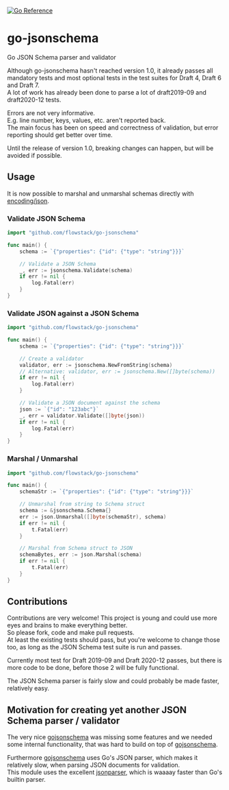 [![Go Reference](https://pkg.go.dev/badge/github.com/flowstack/go-jsonschema.svg)](https://pkg.go.dev/github.com/flowstack/go-jsonschema)

# go-jsonschema
Go JSON Schema parser and validator

Although go-jsonschema hasn't reached version 1.0, it already passes all mandatory tests and most optional tests in the test suites for Draft 4, Draft 6 and Draft 7.  
A lot of work has already been done to parse a lot of draft2019-09 and draft2020-12 tests.

Errors are not very informative.  
E.g. line number, keys, values, etc. aren't reported back.  
The main focus has been on speed and correctness of validation, but error reporting should get better over time.

Until the release of version 1.0, breaking changes can happen, but will be avoided if possible.

## Usage

It is now possible to marshal and unmarshal schemas directly with [encoding/json]([encoding/json](https://pkg.go.dev/encoding/json)).  


### Validate JSON Schema
```go
import "github.com/flowstack/go-jsonschema"

func main() {
    schema := `{"properties": {"id": {"type": "string"}}}`

    // Validate a JSON Schema
    _, err := jsonschema.Validate(schema)
    if err != nil {
        log.Fatal(err)
    }
}
```

### Validate JSON against a JSON Schema
```go
import "github.com/flowstack/go-jsonschema"

func main() {
    schema := `{"properties": {"id": {"type": "string"}}}`

    // Create a validator
    validator, err := jsonschema.NewFromString(schema)
    // Alternative: validator, err := jsonschema.New([]byte(schema))
    if err != nil {
        log.Fatal(err)
    }

    // Validate a JSON document against the schema
    json := `{"id": "123abc"}`
    _, err = validator.Validate([]byte(json))
    if err != nil {
        log.Fatal(err)
    }
}
```

### Marshal / Unmarshal
```go
import "github.com/flowstack/go-jsonschema"

func main() {
    schemaStr := `{"properties": {"id": {"type": "string"}}}`

    // Unmarshal from string to Schema struct
	schema := &jsonschema.Schema{}
	err := json.Unmarshal([]byte(schemaStr), schema)
	if err != nil {
		t.Fatal(err)
	}

    // Marshal from Schema struct to JSON
	schemaBytes, err := json.Marshal(schema)
	if err != nil {
		t.Fatal(err)
	}
}
```

## Contributions
Contributions are very welcome! This project is young and could use more eyes and brains to make everything better.  
So please fork, code and make pull requests.  
At least the existing tests should pass, but you're welcome to change those too, as long as the JSON Schema test suite is run and passes.

Currently most test for Draft 2019-09 and Draft 2020-12 passes, but there is more code to be done, before those 2 will be fully functional.

The JSON Schema parser is fairly slow and could probably be made faster, relatively easy.


## Motivation for creating yet another JSON Schema parser / validator
The very nice [gojsonschema](http://github.com/xeipuuv/gojsonschema) was missing some features and we needed some internal functionality, that was hard to build on top of [gojsonschema](http://github.com/xeipuuv/gojsonschema).

Furthermore [gojsonschema](http://github.com/xeipuuv/gojsonschema) uses Go's JSON parser, which makes it relatively slow, when parsing JSON documents for validation.  
This module uses the excellent [jsonparser](https://github.com/buger/jsonparser), which is waaaay faster than Go's builtin parser.


